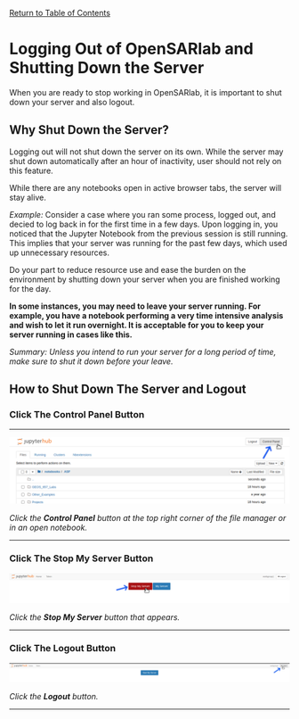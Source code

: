 [Return to Table of Contents](../user.md)

# Logging Out of OpenSARlab and Shutting Down the Server

When you are ready to stop working in OpenSARlab, it is important to shut down your server and also logout.

## Why Shut Down the Server?

<!--  in future, include docs regarding auto shutdown and reference it here -->

Logging out will not shut down the server on its own. While the server may shut down automatically after an hour of inactivity, user should not rely on this feature. 

While there are any notebooks open in active browser tabs, the server will stay alive.

*Example:* Consider a case where you ran some process, logged out, and decied to log back in for the first time in a few days. Upon logging in, you noticed that the Jupyter Notebook from the previous session is still running. This implies that your server was running for the past few days, which used up unnecessary resources.

Do your part to reduce resource use and ease the burden on the environment by shutting down your server when you are finished working for the day. 

**In some instances, you may need to leave your server running. For example, you have a notebook performing a very time intensive analysis and wish to let it run overnight. It is acceptable for you to keep your server running in cases like this.**

*Summary: Unless you intend to run your server for a long period of time, make sure to shut it down before your leave.* 

## How to Shut Down The Server and Logout

### Click The Control Panel Button
---

![Click the Control Panel button](../assets/control_panel.png)

*Click the **Control Panel** button at the top right corner of the file manager or in an open notebook.*

---

### Click The Stop My Server Button

![Click the Stop My Server button](../assets/stop_my_server.png)

*Click the **Stop My Server** button that appears.*

---

### Click The Logout Button

![Click the Logout button](../assets/logout_2.png)

*Click the **Logout** button.*

---


 